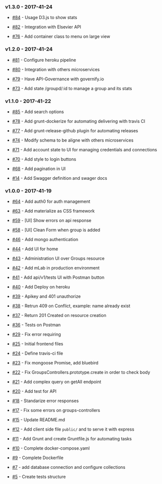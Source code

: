 ### v1.3.0 - 2017-41-24

- [#84](https://github.com/aws1617-03/aws1617-03/issues/84) - Usage D3.js to show stats

- [#82](https://github.com/aws1617-03/aws1617-03/issues/82) - Integration with Elsevier API

- [#76](https://github.com/aws1617-03/aws1617-03/issues/76) - Add container class to menu on large view

### v1.2.0 - 2017-41-24

- [#81](https://github.com/aws1617-03/aws1617-03/issues/81) - Configure heroku pipeline

- [#80](https://github.com/aws1617-03/aws1617-03/issues/80) - Integration with others microservices

- [#79](https://github.com/aws1617-03/aws1617-03/issues/79) - Have API-Governance with governify.io

- [#73](https://github.com/aws1617-03/aws1617-03/issues/73) - Add state /groupd/:id to manage  a group and its stats

### v1.1.0 - 2017-41-22

- [#85](https://github.com/aws1617-03/aws1617-03/issues/85) - Add search options

- [#78](https://github.com/aws1617-03/aws1617-03/issues/78) - Add grunt-dockerize for automating delivering with travis CI

- [#77](https://github.com/aws1617-03/aws1617-03/issues/77) - Add grunt-release-github plugin for automating releases

- [#74](https://github.com/aws1617-03/aws1617-03/issues/74) - Modify schema to be aligne with others microservices

- [#71](https://github.com/aws1617-03/aws1617-03/issues/71) - Add account state to UI for managing credentials and connections

- [#70](https://github.com/aws1617-03/aws1617-03/issues/70) - Add style to login buttons

- [#68](https://github.com/aws1617-03/aws1617-03/issues/68) - Add pagination in UI

- [#14](https://github.com/aws1617-03/aws1617-03/issues/14) - Add Swagger definition and swager docs

### v1.0.0 - 2017-41-19

- [#64](https://github.com/aws1617-03/aws1617-03/issues/64) - Add auth0 for auth management

- [#63](https://github.com/aws1617-03/aws1617-03/issues/63) - Add materialize as CSS framework

- [#59](https://github.com/aws1617-03/aws1617-03/issues/59) - [UI] Show errors on api response

- [#58](https://github.com/aws1617-03/aws1617-03/issues/58) - [UI] Clean Form when group is added

- [#46](https://github.com/aws1617-03/aws1617-03/issues/46) - Add mongo authentication

- [#44](https://github.com/aws1617-03/aws1617-03/issues/44) - Add UI for home

- [#43](https://github.com/aws1617-03/aws1617-03/issues/43) - Administration UI over Groups resource

- [#42](https://github.com/aws1617-03/aws1617-03/issues/42) - Add mLab in production environment

- [#41](https://github.com/aws1617-03/aws1617-03/issues/41) - Add api/v1/tests UI with Postman button

- [#40](https://github.com/aws1617-03/aws1617-03/issues/40) - Add Deploy on heroku

- [#39](https://github.com/aws1617-03/aws1617-03/issues/39) - Apikey and 401 unauthorize

- [#38](https://github.com/aws1617-03/aws1617-03/issues/38) - Retrun 409 on Conflict, example:  name already exist

- [#37](https://github.com/aws1617-03/aws1617-03/issues/37) - Return 201 Created on resource creation

- [#36](https://github.com/aws1617-03/aws1617-03/issues/36) - Tests on Postman

- [#29](https://github.com/aws1617-03/aws1617-03/issues/29) - Fix error requiring 

- [#25](https://github.com/aws1617-03/aws1617-03/issues/25) - Initial frontend files

- [#24](https://github.com/aws1617-03/aws1617-03/issues/24) - Define travis-ci file

- [#23](https://github.com/aws1617-03/aws1617-03/issues/23) - Fix mongoose Promise, add bluebird

- [#22](https://github.com/aws1617-03/aws1617-03/issues/22) - Fix GroupsControllers.prototype.create in order to check body

- [#21](https://github.com/aws1617-03/aws1617-03/issues/21) - Add complex query on getAll endpoint

- [#20](https://github.com/aws1617-03/aws1617-03/issues/20) - Add test for API

- [#18](https://github.com/aws1617-03/aws1617-03/issues/18) - Standarize error responses

- [#17](https://github.com/aws1617-03/aws1617-03/issues/17) - Fix some errors on groups-controllers

- [#15](https://github.com/aws1617-03/aws1617-03/issues/15) - Update README.md

- [#12](https://github.com/aws1617-03/aws1617-03/issues/12) - Add client side file `public/` and to serve it with express

- [#11](https://github.com/aws1617-03/aws1617-03/issues/11) - Add Grunt and create Gruntfile.js for automating tasks

- [#10](https://github.com/aws1617-03/aws1617-03/issues/10) - Complete docker-compose.yaml

- [#9](https://github.com/aws1617-03/aws1617-03/issues/9) - Complete Dockerfile

- [#7](https://github.com/aws1617-03/aws1617-03/issues/7) - add database connection and configure collections

- [#5](https://github.com/aws1617-03/aws1617-03/issues/5) - Create tests structure


